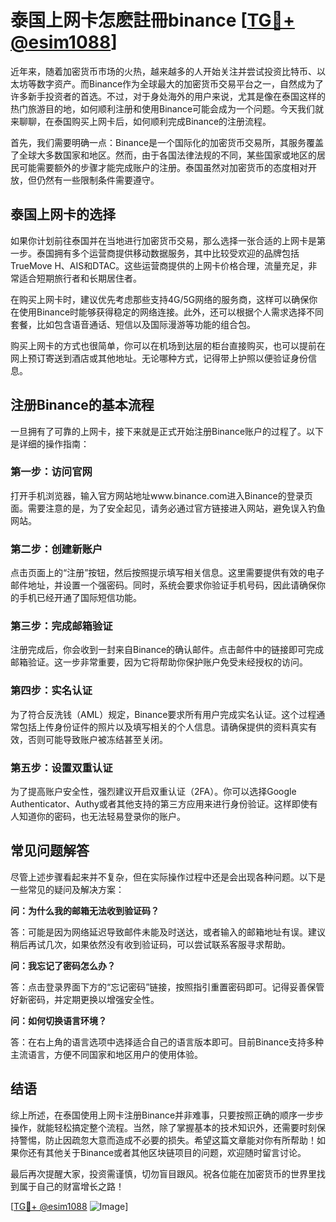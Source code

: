 # 泰国上网卡怎麽註冊binance [[TG💪+ @esim1088](https://t.me/s/esim1088)]

近年来，随着加密货币市场的火热，越来越多的人开始关注并尝试投资比特币、以太坊等数字资产。而Binance作为全球最大的加密货币交易平台之一，自然成为了许多新手投资者的首选。不过，对于身处海外的用户来说，尤其是像在泰国这样的热门旅游目的地，如何顺利注册和使用Binance可能会成为一个问题。今天我们就来聊聊，在泰国购买上网卡后，如何顺利完成Binance的注册流程。

首先，我们需要明确一点：Binance是一个国际化的加密货币交易所，其服务覆盖了全球大多数国家和地区。然而，由于各国法律法规的不同，某些国家或地区的居民可能需要额外的步骤才能完成账户的注册。泰国虽然对加密货币的态度相对开放，但仍然有一些限制条件需要遵守。

## 泰国上网卡的选择

如果你计划前往泰国并在当地进行加密货币交易，那么选择一张合适的上网卡是第一步。泰国拥有多个运营商提供移动数据服务，其中比较受欢迎的品牌包括TrueMove H、AIS和DTAC。这些运营商提供的上网卡价格合理，流量充足，非常适合短期旅行者和长期居住者。

在购买上网卡时，建议优先考虑那些支持4G/5G网络的服务商，这样可以确保你在使用Binance时能够获得稳定的网络连接。此外，还可以根据个人需求选择不同套餐，比如包含语音通话、短信以及国际漫游等功能的组合包。

购买上网卡的方式也很简单，你可以在机场到达层的柜台直接购买，也可以提前在网上预订寄送到酒店或其他地址。无论哪种方式，记得带上护照以便验证身份信息。

## 注册Binance的基本流程

一旦拥有了可靠的上网卡，接下来就是正式开始注册Binance账户的过程了。以下是详细的操作指南：

### 第一步：访问官网

打开手机浏览器，输入官方网站地址www.binance.com进入Binance的登录页面。需要注意的是，为了安全起见，请务必通过官方链接进入网站，避免误入钓鱼网站。

### 第二步：创建新账户

点击页面上的“注册”按钮，然后按照提示填写相关信息。这里需要提供有效的电子邮件地址，并设置一个强密码。同时，系统会要求你验证手机号码，因此请确保你的手机已经开通了国际短信功能。

### 第三步：完成邮箱验证

注册完成后，你会收到一封来自Binance的确认邮件。点击邮件中的链接即可完成邮箱验证。这一步非常重要，因为它将帮助你保护账户免受未经授权的访问。

### 第四步：实名认证

为了符合反洗钱（AML）规定，Binance要求所有用户完成实名认证。这个过程通常包括上传身份证件的照片以及填写相关的个人信息。请确保提供的资料真实有效，否则可能导致账户被冻结甚至关闭。

### 第五步：设置双重认证

为了提高账户安全性，强烈建议开启双重认证（2FA）。你可以选择Google Authenticator、Authy或者其他支持的第三方应用来进行身份验证。这样即使有人知道你的密码，也无法轻易登录你的账户。

## 常见问题解答

尽管上述步骤看起来并不复杂，但在实际操作过程中还是会出现各种问题。以下是一些常见的疑问及解决方案：

**问：为什么我的邮箱无法收到验证码？**

答：可能是因为网络延迟导致邮件未能及时送达，或者输入的邮箱地址有误。建议稍后再试几次，如果依然没有收到验证码，可以尝试联系客服寻求帮助。

**问：我忘记了密码怎么办？**

答：点击登录界面下方的“忘记密码”链接，按照指引重置密码即可。记得妥善保管好新密码，并定期更换以增强安全性。

**问：如何切换语言环境？**

答：在右上角的语言选项中选择适合自己的语言版本即可。目前Binance支持多种主流语言，方便不同国家和地区用户的使用体验。

## 结语

综上所述，在泰国使用上网卡注册Binance并非难事，只要按照正确的顺序一步步操作，就能轻松搞定整个流程。当然，除了掌握基本的技术知识外，还需要时刻保持警惕，防止因疏忽大意而造成不必要的损失。希望这篇文章能对你有所帮助！如果你还有其他关于Binance或者其他区块链项目的问题，欢迎随时留言讨论。

最后再次提醒大家，投资需谨慎，切勿盲目跟风。祝各位能在加密货币的世界里找到属于自己的财富增长之路！

[[TG💪+ @esim1088](https://t.me/s/esim1088) ![Image](https://i.postimg.cc/4NQfJmqS/Snipaste-2025-05-13-00-14-12.png)]